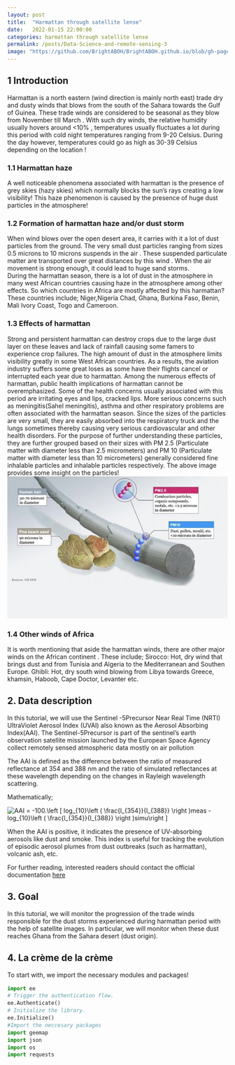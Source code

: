 ```yaml
---
layout: post
title:  "Harmattan through satellite lense"
date:   2022-01-15 22:00:00
categories: harmattan through satellite lense
permalink: /posts/Data-Science-and-remote-sensing-3
image: "https://github.com/BrightABOH/BrightABOH.github.io/blob/gh-pages/photos/aerosol1.png?raw=true"
---
```





## 1 Introduction 
Harmattan is  a north eastern (wind direction is mainly north east) trade dry and dusty winds that blows from the south of the Sahara towards the Gulf of Guinea.  These trade winds are considered to be seasonal as they blow from November till March . 
With such dry winds, the relative humidity usually hovers around <10% , temperatures usually fluctuates a lot during this period with cold night temperatures ranging from 9-20 Celsius. During the day however, temperatures could go as high as 30-39 Celsius depending on the location ! 

### 1.1 Harmattan haze
A well noticeable phenomena associated with harmattan is the presence of grey skies (hazy skies) which normally blocks the sun’s rays creating a  low visibility! This haze phenomenon is caused by the presence of huge dust particles  in the atmosphere!

### 1.2 Formation of harmattan haze and/or dust storm
When wind blows over the open desert area, it carries with it a lot of dust particles from the ground. The very small dust particles ranging from sizes 0.5 microns to 10 microns suspends in the air . These suspended particulate matter are transported over great distances by this wind . When the air movement is strong enough, it could lead to huge sand storms.  
During the harmattan season, there is a lot of dust in the atmosphere in many west African countries causing haze in the atmosphere among other effects. So which countries in Africa are mostly affected by this harmattan? These countries include; Niger,Nigeria Chad, Ghana, Burkina Faso, Benin, Mali Ivory Coast, Togo and Cameroon.
### 1.3 Effects of harmattan
Strong and  persistent harmattan can destroy crops due to the large dust layer on these leaves and lack of rainfall causing some famers to experience crop failures. 
The high amount of dust in the atmosphere limits visibility greatly in some West African countries. As a results, the aviation industry suffers some great loses as some have their flights  cancel or interrupted each year due to harmattan. 
Among the numerous effects of harmattan, public health implications of harmattan cannot be overemphasized. Some of the health concerns usually associated with this period are irritating eyes and lips, cracked lips. More serious concerns such as meningitis(Sahel meningitis), asthma and other respiratory problems are often associated with the harmattan season. Since the sizes of the particles are very small, they are easily absorbed into the respiratory truck and the lungs sometimes thereby causing very serious cardiovascular and other health disorders. For the purpose of further understanding these particles, they are further grouped based on their sizes with PM 2.5 (Particulate matter with diameter less than 2.5 micrometers) and PM 10 (Particulate matter with diameter less than 10 micrometers) generally considered fine inhalable particles and inhalable particles respectively. The above image provides some insight on the particles!
![Particle size](https://github.com/BrightABOH/BrightABOH.github.io/blob/gh-pages/photos/pm.jpeg?raw=true)


### 1.4 Other winds of Africa
It is worth mentioning that aside the harmattan winds, there are other major winds on the African continent . These include; Sirocco: Hot, dry wind that brings dust and from Tunisia and Algeria to the Mediterranean and Southen Europe. Ghibli: Hot, dry  south wind blowing from Libya towards Greece, khamsin, Haboob, Cape Doctor, Levanter etc.
           
## 2. Data description

In this tutorial, we will use the Sentinel -5Precursor Near Real Time (NRTI) UltraViolet Aerosol Index (UVAI) also known as the Aerosol Absorbing Index(AAI). The Sentinel-5Precursor is  part of the sentinel’s earth observation satellite mission launched by the European Space Agency collect remotely sensed atmospheric data mostly on air pollution

The AAI is defined as the difference between the ratio of measured reflectance at 354 and 388 nm and the ratio of simulated reflectances at these wavelength depending on the changes in Rayleigh wavelength scattering. 


Mathematically; 

<img src="https://latex.codecogs.com/svg.image?AAI&space;=&space;-100.\left&space;[&space;log_{10}\left&space;(&space;\frac{l_{354}}{l_{388}}&space;\right&space;)meas&space;-log_{10}\left&space;(&space;\frac{l_{354}}{l_{388}}&space;\right&space;)simu\right&space;]" title="AAI = -100.\left [ log_{10}\left ( \frac{l_{354}}{l_{388}} \right )meas -log_{10}\left ( \frac{l_{354}}{l_{388}} \right )simu\right ]" />

When the AAI is positive, it indicates the presence of UV-absorbing aerosols like dust and smoke. This index is useful for tracking the evolution of episodic aerosol plumes from dust outbreaks (such as harmattan), volcanic ash, etc.

For further reading, interested readers should contact the official documentation [here](https://developers.google.com/earth-engine/datasets/catalog/COPERNICUS_S5P_NRTI_L3_AER_AI) 
## 3. Goal
 In this tutorial, we will monitor the progression of the trade winds responsible for the dust storms experienced during  harmattan period with the help of  satellite images.  In particular, we will monitor when these dust reaches Ghana from the Sahara desert (dust origin).
## 4. La crème de la crème
To start with, we import the necessary modules and packages!
```python
import ee
# Trigger the authentication flow.
ee.Authenticate()
# Initialize the library.
ee.Initialize()
#Import the neccesary packages
import geemap
import json
import os
import requests
```


